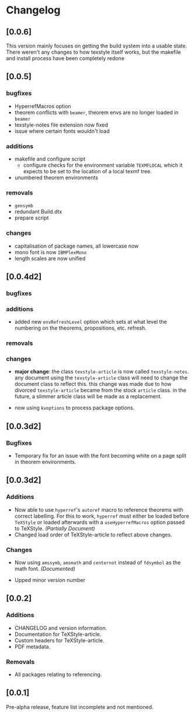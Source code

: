 # Changelog

## [0.0.6]

This version mainly focuses on getting the build system into a usable state.
There weren't any changes to how texstyle itself works, but the makefile and install process have been completely redone

## [0.0.5]

### bugfixes

+ HyperrefMacros option
+ theorem conflicts with `beamer`, theorem envs are no longer loaded in `beamer`
+ texstyle-notes file extension now fixed
+ issue where certain fonts wouldn't load

### additions

+ makefile and configure script
  + configure checks for the environment variable `TEXMFLOCAL` which it expects
    to be set to the location of a local texmf tree.
+ unumbered theorem environments

### removals

+ `gensymb`
+ redundant Build.dtx
+ prepare script

### changes

+ capitalisation of package names, all lowercase now
+ mono font is now `IBMPlexMono`
+ length scales are now unified

## [0.0.4d2]

### bugfixes

### additions

+ added new `envRefreshLevel` option which sets at what level the numbering on
  the theorems, propositions, etc. refresh.

### removals

### changes

+ **major change**: the class `texstyle-article` is now called `texstyle-notes`.
  any document using the `texstyle-article` class will need to change the
  document class to reflect this.
  this change was made due to how divorced `texstyle-article` became from the
  stock `article` class.
  in the future, a slimmer article class will be made as a replacement.

+ now using `kvoptions` to process package options.

## [0.0.3d2]

### Bugfixes

+ Temporary fix for an issue with the font becoming white on a page split in
  theorem environments.

## [0.0.3d2]

### Additions

+ Now able to use `hyperref`'s `autoref` macro to reference theorems with
  correct labelling.
  For this to work, `hyperref` must either be loaded before `TeXStyle` or loaded
  afterwards with a `useHyperrefMacros` option passed to TeXStyle.
  *(Partially Document)*
+ Changed load order of TeXStyle-article to reflect above changes.
  

### Changes

* Now using `amssymb`, `amsmath` and `centernot` instead of `fdsymbol` as the
  math font. *(Documented)*
+ Upped minor version number

## [0.0.2]

### Additions

+ CHANGELOG and version information.
+ Documentation for TeXStyle-article.
+ Custom headers for TeXStyle-article.
+ PDF metadata.

### Removals

- All packages relating to referencing.

## [0.0.1]

Pre-alpha release, feature list incomplete and not mentioned.
